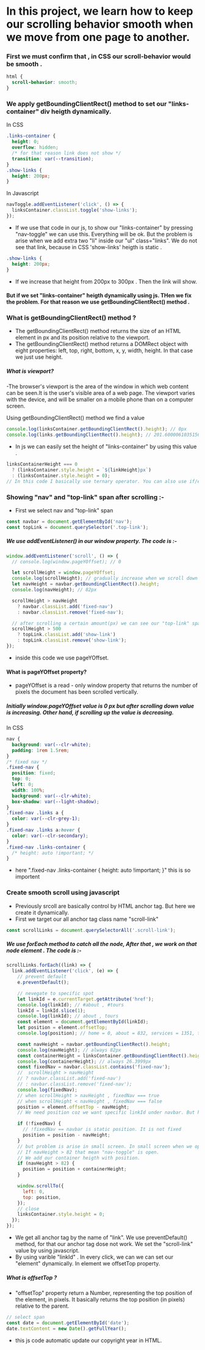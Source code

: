 # In this project, we learn how to keep our scrolling behavior smooth when we move from one page to another.

### First we must confirm that , in CSS our scroll-behavior would be smooth .

```css
html {
  scroll-behavior: smooth;
}
```

### We apply <strong>getBoundingClientRect()</strong> method to set our "links-container" div heigth dynamically.

In CSS

```css
.links-container {
  height: 0;
  overflow: hidden;
  /* for that reason link does not show */
  transition: var(--transition);
}
.show-links {
  height: 200px;
}
```

In Javascript

```js
navToggle.addEventListener('click', () => {
  linksContainer.classList.toggle('show-links');
});
```

- If we use that code in our js, to show our "links-container" by pressing "nav-toggle" we can use this. Everything will be ok. But the problem is arise when we add extra two "li" inside our "ul" class="links". We do not see that link, because in CSS 'show-links' heigth is static .

```css
.show-links {
  height: 200px;
}
```

- If we increase that height from 200px to 300px . Then the link will show.

#### But if we set "links-container" heigth dynamically using js. THen we fix the problem. For that reason we use <strong>getBoundingClientRect()</strong> method .

### What is getBoundingClientRect() method ?

- The getBoundingClientRect() method returns the size of an HTML element in px and its position relative to the viewport.
- The getBoundingClientRect() method returns a DOMRect object with eight properties: left, top, right, bottom, x, y, width, height. In that case we just use height.

##### What is viewport?

-The browser's viewport is the area of the window in which web content can be seen.It is the user's visible area of a web page. The viewport varies with the device, and will be smaller on a mobile phone than on a computer screen.

Using getBoundingClientRect() method we find a value

```js
console.log(linksContainer.getBoundingClientRect().height); // 0px
console.log(links.getBoundingClientRect().height); // 201.60000610351562px
```

- In js we can easily set the height of "links-container" by using this value .

```js
linksContainerHeight === 0
  ? (linksContainer.style.height = `${linkHeight}px`)
  : (linksContainer.style.height = 0);
// In this code I basically use ternary operator. You can also use if/else condition.
```

### Showing "nav" and "top-link" span after scrolling :-

- First we select nav and "top-link" span

```js
const navbar = document.getElementById('nav');
const topLink = document.querySelector('.top-link');
```

##### We use addEventListener() in our window property. The code is :-

```js
window.addEventListener('scroll', () => {
  // console.log(window.pageYOffset); // 0

  let scrollHeight = window.pageYOffset;
  console.log(scrollHeight); // gradually increase when we scroll down
  let navHeight = navbar.getBoundingClientRect().height;
  console.log(navHeight); // 82px

  scrollHeight > navHeight
    ? navbar.classList.add('fixed-nav')
    : navbar.classList.remove('fixed-nav');

  // after scrolling a certain amount(px) we can see our "top-link" span
  scrollHeight > 500
    ? topLink.classList.add('show-link')
    : topLink.classList.remove('show-link');
});
```

- inside this code we use pageYOffset.

#### What is pageYOffset property?

- pageYOffset is a read - only window property that returns the number of pixels the document has been scrolled vertically.

##### Initially window.pageYOffset value is 0 px but after scrolling down value is increasing. Other hand, if scrolling up the value is decreasing.

In CSS

```css
nav {
  background: var(--clr-white);
  padding: 1rem 1.5rem;
}
/* fixed nav */
.fixed-nav {
  position: fixed;
  top: 0;
  left: 0;
  width: 100%;
  background: var(--clr-white);
  box-shadow: var(--light-shadow);
}
.fixed-nav .links a {
  color: var(--clr-grey-1);
}
.fixed-nav .links a:hover {
  color: var(--clr-secondary);
}
.fixed-nav .links-container {
  /* height: auto !important; */
}
```

- here ".fixed-nav .links-container { height: auto !important; }" this is so importent

### Create smooth scroll using javascript

- Previously srcoll are basically control by HTML anchor tag. But here we create it dynamically.
- First we target our all anchor tag class name "scroll-link"

```js
const scrollLinks = document.querySelectorAll('.scroll-link');
```

##### We use forEach method to catch all the node, After that , we work on that node element . The code is :-

```js
scrollLinks.forEach((link) => {
  link.addEventListener('click', (e) => {
    // prevent default
    e.preventDefault();

    // nevegate to specific spot
    let linkId = e.currentTarget.getAttribute('href');
    console.log(linkId); // #about , #tours
    linkId = linkId.slice(1);
    console.log(linkId); // about , tours
    const element = document.getElementById(linkId);
    let position = element.offsetTop;
    console.log(position); // home = 0, about = 832, services = 1351, tours = 1951

    const navHeight = navbar.getBoundingClientRect().height;
    console.log(navHeight); // always 82px
    const containerHeight = linksContainer.getBoundingClientRect().height;
    console.log(containerHeight); // always 26.3999px
    const fixedNav = navbar.classList.contains('fixed-nav');
    //  scrollHeight > navHeight
    // ? navbar.classList.add('fixed-nav')
    // : navbar.classList.remove('fixed-nav');
    console.log(fixedNav);
    // when scrollHeight > navHeight , fixedNav === true
    // when scrollHeight < navHeight , fixedNav === false
    position = element.offsetTop - navHeight;
    // We need position coz we want specific linkId under navbar. But here create another problem

    if (!fixedNav) {
      // !fixedNav == navbar is static position. It is not fixed
      position = position - navHeight;
    }
    // but problem is arise in small screen. In small screen when we open our "nav-toggle". So here we use a logic.
    // If navHeight > 82 that mean "nav-toggle" is open.
    // We add our container heigth with position.
    if (navHeight > 82) {
      position = position + containerHeight;
    }

    window.scrollTo({
      left: 0,
      top: position,
    });
    // close
    linksContainer.style.height = 0;
  });
});
```

- We get all anchor tag by the name of "link". We use preventDefault() method, for that our anchor tag dose not work. We set the "scroll-link" value by using javascript.
- By using varible "linkId" . In every click, we can we can set our "element" dynamically. In element we offsetTop property.

##### What is offsetTop ?

- "offsetTop" property return a Number, representing the top position of the element, in pixels. It basically returns the top position (in pixels) relative to the parent.

```js
// select span
const date = document.getElementById('date');
date.textContent = new Date().getFullYear();
```

- this js code automatic update our copyright year in HTML.
